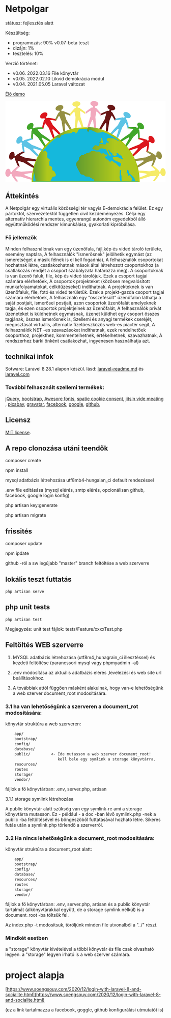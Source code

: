 # Netpolgar 

státusz: fejlesztés alatt

Készültség: 

- programozás: 90%  v0.07-beta teszt
- dizájn: 1%
- tesztelés: 10%

Verzió történet:
- v0.06.  2022.03.16 File könyvtár
- v0.05.  2022.02.10 Likvid demokrácia modul	
- v0.04.  2021.05.05 Laravel változat

[Élő demo](https://netpolgar.hu)

![Logo](public/img/logo.png)

## Áttekintés

A Netpolgár egy virtuális közösségi tér vagyis E-demokrácia felület.
Ez egy pártoktól, szervezetektől független civil kezdeményezés.
Célja egy alternatív hierarchia mentes, egyenrangú autonóm egyedekből álló együttműködési rendszer kimunkálása, gyakorlati kipróbálása.

### Fő jellemzők

Minden felhasználónak van egy üzenőfala, fájl,kép és videó tároló területe, esemény naptára, A felhasználók "ismerősnek" jelölhetik egymást (az ismeretséget a másik félnek is el kell fogadnia), A felhasználók csoportokat hozhatnak létre, csatlakozhatnak mások által létrehozott csoportokhoz (a csatlakozás rendjét a csoport szabályzata határozza meg). A csoportoknak is van üzenő faluk, file, kép és videó tárolójuk. Ezek a csoport tagjai számára elérhetőek, A csoportok projekteket (közösen megvalósított munkafolyamatokat, célkitűzéseket) indíthatnak. A projekteknek is van üzenőfaluk, file, fotó és videó területük. Ezek a projekt-gazda csoport tagjai számára elérhetőek, A felhasználó egy "összefésült" üzenőfalon láthatja a saját postjait, ismerősei postjait, azon csoportok üzenőfalát amelyeknek tagja, és ezen csoportok projektjeinek az üzenőfalát, A felhasználók privát üzeneteket is küldhetnek egymásnak, üzenet küldhet egy csoport összes tagjának, összes ismerősnek is, Szellemi és anyagi termékek cseréjét, megosztását virtuális, alternatív fizetőeszközös web-es piactér segít, A felhasználók NET -es szavazásokat indíthatnak, ezek rendelhetőek csoporthoz, projekthez, kommentelhetnek, értékelhetnek, szavazhatnak, A rendszerhez bárki önként csatlakozhat, ingyenesen használhatja azt.

## technikai infok

Sotware: Laravel  8.28.1 alapon készül. lásd: [laravel-readme.md](laravel-readme.md) és [laravel.com](http://laravel.com)

### További felhasznált szellemi termékek: 
[jQuery](http://jquery.com), 
[bootstrap](https://getbootstrap.com/),
[Awesore fonts](https://fontawesome.com/),
[spatie cookie consent](https://github.com/spatie/laravel-cookie-consent), 
[jitsin vide meating](https://jitsi.org/) ,
[pixabay](https://pixabay.com/),
[gravatar](http://gravatar.com),
[facebook](http://facebook.com),
[google](http://google.com),
[github](http://github.com),

## Licensz

[MIT license](https://opensource.org/licenses/MIT).

## A repo clonozása utáni teendők

composer create

npm install

mysql adatbázis létrehozása utf8mb4-hungaian_ci default rendezéssel

.env file editásása (mysql elérés, smtp elérés, opcionálisan github, facebook, google login konfig)

php artisan key:generate

php artisan migrate

## frissités

composer update

npm ipdate

github -ról a sw legújabb "master" branch feltöltése a web szerverre

## lokális teszt futtatás
```
php artisan serve
```
## php unit tests
```
php artisan test
```
Megjegyzés: unit test fájlok: tests/Feature/xxxxTest.php

## Feltöltés WEB szerverre

1. MYSQL adatbázis létrehozása (utf8m4_hunagrain_ci illesztéssel) és kezdeti feltöltése (parancssori mysql vagy phpmyadmin -al)

2. .env módosítása az aktuális adatbázis elérés ,levelezési és web site url beállításokhoz.

3. A továbbiak attól függően másként alakulnak, hogy van-e lehetőségünk a web szerver document_root modosítására.

### 3.1 ha van lehetőségünk a szerveren a document_rot modositására:
 
könyvtár struktúra a web szerveren:

```
    app/                 
    bootstrap/           
    config/
    database/
    public/         <- Ide mutasson a web szerver document_root!
                       kell bele egy symlink a storage könyvtárra.
    resources/
    routes
    storage/
    vendor/
```

fájlok a fő könyvtárban: .env, server.php, artisan

3.1.1 storage symlink létrehozása

A public könyvtár alatt szükség van egy symlink-re ami a storage könyvtárra mutasson.
Ez - például - a doc -ban lévő symlink.php -nek a public -ba feltöltésével és böngészöből futtatásával hozható létre. Sikeres futás után a symlink.php törlendő a szerverről.


### 3.2 Ha nincs lehetőségünk a document_root modositására:

könyvtár struktúra a document_root alatt:

```
    app/                 
    bootstrap/           
    config/
    database/
    resources/
    routes
    storage/
    vendor/
```

fájlok a fő könyvtárban: .env, server.php, artisan és a public könyvtár tartalmát (alkönyvtárakkal együtt, de a storage symlink nélkül) is a document_root -ba töltsük fel.

Az index.php -t modositsuk, töröljünk minden file utvonalból a "../" részt.

### Mindkét esetben
a "storage" könyvtár kivételével a többi könyvtár és file csak olvasható legyen.
a "storage" legyen irható is a web szerver számára. 

# project alapja 
[https://www.soengsouy.com/2020/12/login-with-laravel-8-and-socialite.html](https://www.soengsouy.com/2020/12/login-with-laravel-8-and-socialite.html)

(ez a link tartalmazza  a  facebook, goggle, github konfigurálási utmutatót is)


